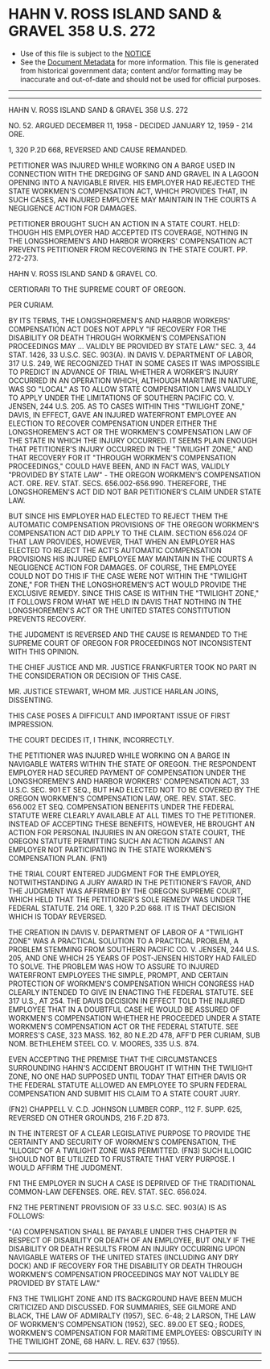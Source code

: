 ---
---

# HAHN V. ROSS ISLAND SAND & GRAVEL 358 U.S. 272

* Use of this file is subject to the [NOTICE](https://github.com/publicdocs/notice/blob/master/NOTICE)
* See the [Document Metadata](../../../) for more information.
  This file is generated from historical government data; content and/or formatting may be inaccurate and out-of-date and should not be used for official purposes.

----------
----------

HAHN V. ROSS ISLAND SAND & GRAVEL 358 U.S. 272

NO. 52.  ARGUED DECEMBER 11, 1958 - DECIDED JANUARY 12, 1959 - 214 ORE.

1, 320 P.2D 668, REVERSED AND CAUSE REMANDED.

PETITIONER WAS INJURED WHILE WORKING ON A BARGE USED IN CONNECTION WITH THE DREDGING OF SAND AND GRAVEL IN A LAGOON OPENING INTO A NAVIGABLE RIVER.  HIS EMPLOYER HAD REJECTED THE STATE WORKMEN'S COMPENSATION ACT, WHICH PROVIDES THAT, IN SUCH CASES, AN INJURED EMPLOYEE MAY MAINTAIN IN THE COURTS A NEGLIGENCE ACTION FOR DAMAGES.

PETITIONER BROUGHT SUCH AN ACTION IN A STATE COURT.  HELD:  THOUGH HIS EMPLOYER HAD ACCEPTED ITS COVERAGE, NOTHING IN THE LONGSHOREMEN'S AND HARBOR WORKERS' COMPENSATION ACT PREVENTS PETITIONER FROM RECOVERING IN THE STATE COURT.  PP. 272-273.

HAHN V. ROSS ISLAND SAND & GRAVEL CO.

CERTIORARI TO THE SUPREME COURT OF OREGON.

PER CURIAM.

BY ITS TERMS, THE LONGSHOREMEN'S AND HARBOR WORKERS' COMPENSATION ACT DOES NOT APPLY "IF RECOVERY FOR THE DISABILITY OR DEATH THROUGH WORKMEN'S COMPENSATION PROCEEDINGS MAY  ...  VALIDLY BE PROVIDED BY STATE LAW."  SEC. 3, 44 STAT. 1426, 33 U.S.C. SEC. 903(A).  IN DAVIS V. DEPARTMENT OF LABOR, 317 U.S. 249, WE RECOGNIZED THAT IN SOME CASES IT WAS IMPOSSIBLE TO PREDICT IN ADVANCE OF TRIAL WHETHER A WORKER'S INJURY OCCURRED IN AN OPERATION WHICH, ALTHOUGH MARITIME IN NATURE, WAS SO "LOCAL" AS TO ALLOW STATE COMPENSATION LAWS VALIDLY TO APPLY UNDER THE LIMITATIONS OF SOUTHERN PACIFIC CO. V. JENSEN, 244 U.S. 205.  AS TO CASES WITHIN THIS "TWILIGHT ZONE," DAVIS, IN EFFECT, GAVE AN INJURED WATERFRONT EMPLOYEE AN ELECTION TO RECOVER COMPENSATION UNDER EITHER THE LONGSHOREMEN'S ACT OR THE WORKMEN'S COMPENSATION LAW OF THE STATE IN WHICH THE INJURY OCCURRED.  IT SEEMS PLAIN ENOUGH THAT PETITIONER'S INJURY OCCURRED IN THE "TWILIGHT ZONE," AND THAT RECOVERY FOR IT "THROUGH WORKMEN'S COMPENSATION PROCEEDINGS," COULD HAVE BEEN, AND IN FACT WAS, VALIDLY "PROVIDED BY STATE LAW" - THE OREGON WORKMEN'S COMPENSATION ACT.  ORE.  REV. STAT. SECS.  656.002-656.990.  THEREFORE, THE LONGSHOREMEN'S ACT DID NOT BAR PETITIONER'S CLAIM UNDER STATE LAW.

BUT SINCE HIS EMPLOYER HAD ELECTED TO REJECT THEM THE AUTOMATIC COMPENSATION PROVISIONS OF THE OREGON WORKMEN'S COMPENSATION ACT DID APPLY TO THE CLAIM.  SECTION 656.024 OF THAT LAW PROVIDES, HOWEVER, THAT WHEN AN EMPLOYER HAS ELECTED TO REJECT THE ACT'S AUTOMATIC COMPENSATION PROVISIONS HIS INJURED EMPLOYEE MAY MAINTAIN IN THE COURTS A NEGLIGENCE ACTION FOR DAMAGES.  OF COURSE, THE EMPLOYEE COULD NOT DO THIS IF THE CASE WERE NOT WITHIN THE "TWILIGHT ZONE," FOR THEN THE LONGSHOREMEN'S ACT WOULD PROVIDE THE EXCLUSIVE REMEDY.  SINCE THIS CASE IS WITHIN THE "TWILIGHT ZONE," IT FOLLOWS FROM WHAT WE HELD IN DAVIS THAT NOTHING IN THE LONGSHOREMEN'S ACT OR THE UNITED STATES CONSTITUTION PREVENTS RECOVERY.

THE JUDGMENT IS REVERSED AND THE CAUSE IS REMANDED TO THE SUPREME COURT OF OREGON FOR PROCEEDINGS NOT INCONSISTENT WITH THIS OPINION.

THE CHIEF JUSTICE AND MR. JUSTICE FRANKFURTER TOOK NO PART IN THE CONSIDERATION OR DECISION OF THIS CASE.

MR. JUSTICE STEWART, WHOM MR. JUSTICE HARLAN JOINS, DISSENTING.

THIS CASE POSES A DIFFICULT AND IMPORTANT ISSUE OF FIRST IMPRESSION.

THE COURT DECIDES IT, I THINK, INCORRECTLY.

THE PETITIONER WAS INJURED WHILE WORKING ON A BARGE IN NAVIGABLE WATERS WITHIN THE STATE OF OREGON.  THE RESPONDENT EMPLOYER HAD SECURED PAYMENT OF COMPENSATION UNDER THE LONGSHOREMEN'S AND HARBOR WORKERS' COMPENSATION ACT, 33 U.S.C. SEC. 901 ET SEQ., BUT HAD ELECTED NOT TO BE COVERED BY THE OREGON WORKMEN'S COMPENSATION LAW, ORE.  REV.  STAT. SEC. 656.002 ET SEQ. COMPENSATION BENEFITS UNDER THE FEDERAL STATUTE WERE CLEARLY AVAILABLE AT ALL TIMES TO THE PETITIONER.  INSTEAD OF ACCEPTING THESE BENEFITS, HOWEVER, HE BROUGHT AN ACTION FOR PERSONAL INJURIES IN AN OREGON STATE COURT, THE OREGON STATUTE PERMITTING SUCH AN ACTION AGAINST AN EMPLOYER NOT PARTICIPATING IN THE STATE WORKMEN'S COMPENSATION PLAN.  (FN1)

THE TRIAL COURT ENTERED JUDGMENT FOR THE EMPLOYER, NOTWITHSTANDING A JURY AWARD IN THE PETITIONER'S FAVOR, AND THE JUDGMENT WAS AFFIRMED BY THE OREGON SUPREME COURT, WHICH HELD THAT THE PETITIONER'S SOLE REMEDY WAS UNDER THE FEDERAL STATUTE.  214 ORE.  1, 320 P.2D 668.  IT IS THAT DECISION WHICH IS TODAY REVERSED.

THE CREATION IN DAVIS V. DEPARTMENT OF LABOR OF A "TWILIGHT ZONE" WAS A PRACTICAL SOLUTION TO A PRACTICAL PROBLEM, A PROBLEM STEMMING FROM SOUTHERN PACIFIC CO. V. JENSEN, 244 U.S. 205, AND ONE WHICH 25 YEARS OF POST-JENSEN HISTORY HAD FAILED TO SOLVE.  THE PROBLEM WAS HOW TO ASSURE TO INJURED WATERFRONT EMPLOYEES THE SIMPLE, PROMPT, AND CERTAIN PROTECTION OF WORKMEN'S COMPENSATION WHICH CONGRESS HAD CLEARLY INTENDED TO GIVE IN ENACTING THE FEDERAL STATUTE.  SEE 317 U.S., AT 254.  THE DAVIS DECISION IN EFFECT TOLD THE INJURED EMPLOYEE THAT IN A DOUBTFUL CASE HE WOULD BE ASSURED OF WORKMEN'S COMPENSATION WHETHER HE PROCEEDED UNDER A STATE WORKMEN'S COMPENSATION ACT OR THE FEDERAL STATUTE.  SEE MORRES'S CASE, 323 MASS. 162, 80 N.E.2D 478, AFF'D PER CURIAM, SUB NOM. BETHLEHEM STEEL CO. V. MOORES, 335 U.S. 874.

EVEN ACCEPTING THE PREMISE THAT THE CIRCUMSTANCES SURROUNDING HAHN'S ACCIDENT BROUGHT IT WITHIN THE TWILIGHT ZONE, NO ONE HAD SUPPOSED UNTIL TODAY THAT EITHER DAVIS OR THE FEDERAL STATUTE ALLOWED AN EMPLOYEE TO SPURN FEDERAL COMPENSATION AND SUBMIT HIS CLAIM TO A STATE COURT JURY.

(FN2) CHAPPELL V. C.D. JOHNSON LUMBER CORP., 112 F. SUPP. 625, REVERSED ON OTHER GROUNDS, 216 F.2D 873.

IN THE INTEREST OF A CLEAR LEGISLATIVE PURPOSE TO PROVIDE THE CERTAINTY AND SECURITY OF WORKMEN'S COMPENSATION, THE "ILLOGIC" OF A TWILIGHT ZONE WAS PERMITTED.  (FN3)  SUCH ILLOGIC SHOULD NOT BE UTILIZED TO FRUSTRATE THAT VERY PURPOSE.  I WOULD AFFIRM THE JUDGMENT.

FN1  THE EMPLOYER IN SUCH A CASE IS DEPRIVED OF THE TRADITIONAL COMMON-LAW DEFENSES.  ORE.  REV. STAT. SEC. 656.024.

FN2  THE PERTINENT PROVISION OF 33 U.S.C. SEC. 903(A) IS AS FOLLOWS:

"(A)  COMPENSATION SHALL BE PAYABLE UNDER THIS CHAPTER IN RESPECT OF DISABILITY OR DEATH OF AN EMPLOYEE, BUT ONLY IF THE DISABILITY OR DEATH RESULTS FROM AN INJURY OCCURRING UPON NAVIGABLE WATERS OF THE UNITED STATES (INCLUDING ANY DRY DOCK) AND IF RECOVERY FOR THE DISABILITY OR DEATH THROUGH WORKMEN'S COMPENSATION PROCEEDINGS MAY NOT VALIDLY BE PROVIDED BY STATE LAW."

FN3  THE TWILIGHT ZONE AND ITS BACKGROUND HAVE BEEN MUCH CRITICIZED AND DISCUSSED.  FOR SUMMARIES, SEE GILMORE AND BLACK, THE LAW OF ADMIRALTY (1957), SEC. 6-48; 2 LARSON, THE LAW OF WORKMEN'S COMPENSATION (1952), SEC. 89.00 ET SEQ.; RODES, WORKMEN'S COMPENSATION FOR MARITIME EMPLOYEES: OBSCURITY IN THE TWILIGHT ZONE, 68 HARV. L. REV. 637 (1955).


----------
----------

